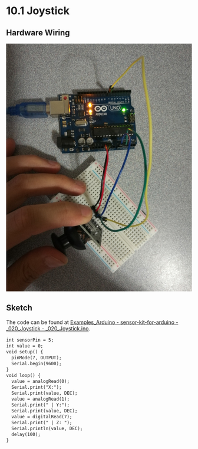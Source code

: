 # 10.1 Joystick

## Hardware Wiring

![Joystick](../../Examples/sensor-kit-for-arduino/020_joystick.jpg)


## Sketch

The code can be found at [Examples_Arduino - sensor-kit-for-arduino - _020_Joystick - _020_Joystick.ino](https://github.com/LongerVisionRobot/Examples_Arduino/blob/master/sensor-kit-for-arduino/_020_Joystick/_020_Joystick.ino).
```
int sensorPin = 5;
int value = 0;
void setup() {
  pinMode(7, OUTPUT);
  Serial.begin(9600);
}
void loop() {
  value = analogRead(0);
  Serial.print("X:");
  Serial.print(value, DEC);
  value = analogRead(1);
  Serial.print(" | Y:");
  Serial.print(value, DEC);
  value = digitalRead(7);
  Serial.print(" | Z: ");
  Serial.println(value, DEC);
  delay(100);
}
```